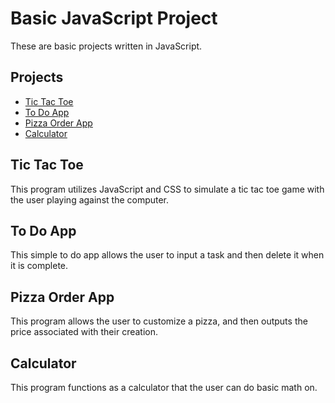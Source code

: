 # Basic JavaScript Project
These are basic projects written in JavaScript. 

## Projects
* [Tic Tac Toe](https://github.com/Maria-hou/JavaScript-Projects/tree/master/Basic%20JavaScript%20Projects/TicTacToe)
* [To Do App](https://github.com/Maria-hou/JavaScript-Projects/tree/master/JavaScript%20Projects/todo_app)
* [Pizza Order App](https://github.com/Maria-hou/JavaScript-Projects/tree/master/JavaScript%20Projects/Pizza_Project)
* [Calculator](https://github.com/Maria-hou/JavaScript-Projects/tree/master/JavaScript%20Projects/calculator)

## Tic Tac Toe
This program utilizes JavaScript and CSS to simulate a tic tac toe game with the user playing against the computer. 

## To Do App
This simple to do app allows the user to input a task and then delete it when it is complete.

## Pizza Order App
This program allows the user to customize a pizza, and then outputs the price associated with their creation.

## Calculator
This program functions as a calculator that the user can do basic math on.
